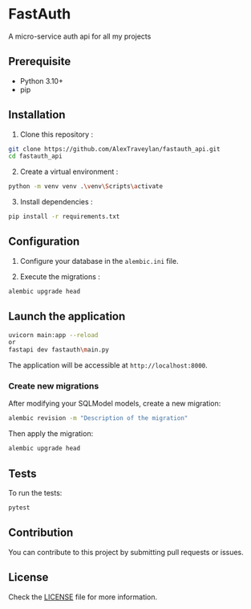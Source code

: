 # FastAuth

A micro-service auth api for all my projects

## Prerequisite

- Python 3.10+
- pip

## Installation

1. Clone this repository :
```bash
git clone https://github.com/AlexTraveylan/fastauth_api.git
cd fastauth_api
```

2. Create a virtual environment :

```bash	
python -m venv venv .\venv\Scripts\activate
```

3. Install dependencies :

```bash
pip install -r requirements.txt
```

## Configuration

1. Configure your database in the `alembic.ini` file.

2. Execute the migrations :

```bash	
alembic upgrade head
```

## Launch the application

```bash
uvicorn main:app --reload
or
fastapi dev fastauth\main.py
```

The application will be accessible at `http://localhost:8000`.

### Create new migrations

After modifying your SQLModel models, create a new migration:

```bash
alembic revision -m "Description of the migration"
```

Then apply the migration:

```bash
alembic upgrade head
```

## Tests

To run the tests:

```bash
pytest
```

## Contribution

You can contribute to this project by submitting pull requests or issues.

## License

Check the [LICENSE](LICENSE) file for more information.